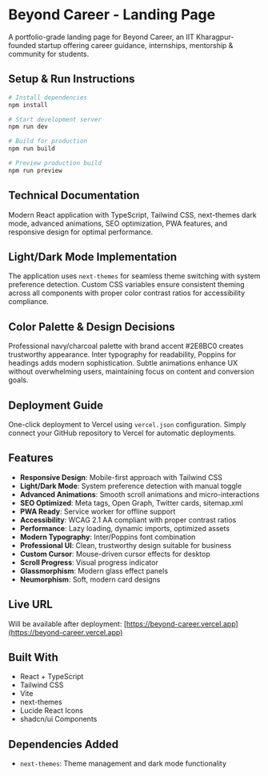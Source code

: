 
# Beyond Career - Landing Page

A portfolio-grade landing page for Beyond Career, an IIT Kharagpur-founded startup offering career guidance, internships, mentorship & community for students.

## Setup & Run Instructions

```bash
# Install dependencies
npm install

# Start development server
npm run dev

# Build for production
npm run build

# Preview production build
npm run preview
```

## Technical Documentation

Modern React application with TypeScript, Tailwind CSS, next-themes dark mode, advanced animations, SEO optimization, PWA features, and responsive design for optimal performance.

## Light/Dark Mode Implementation

The application uses `next-themes` for seamless theme switching with system preference detection. Custom CSS variables ensure consistent theming across all components with proper color contrast ratios for accessibility compliance.

## Color Palette & Design Decisions

Professional navy/charcoal palette with brand accent #2E8BC0 creates trustworthy appearance. Inter typography for readability, Poppins for headings adds modern sophistication. Subtle animations enhance UX without overwhelming users, maintaining focus on content and conversion goals.

## Deployment Guide

One-click deployment to Vercel using `vercel.json` configuration. Simply connect your GitHub repository to Vercel for automatic deployments.

## Features

- **Responsive Design**: Mobile-first approach with Tailwind CSS
- **Light/Dark Mode**: System preference detection with manual toggle
- **Advanced Animations**: Smooth scroll animations and micro-interactions
- **SEO Optimized**: Meta tags, Open Graph, Twitter cards, sitemap.xml
- **PWA Ready**: Service worker for offline support
- **Accessibility**: WCAG 2.1 AA compliant with proper contrast ratios
- **Performance**: Lazy loading, dynamic imports, optimized assets
- **Modern Typography**: Inter/Poppins font combination
- **Professional UI**: Clean, trustworthy design suitable for business
- **Custom Cursor**: Mouse-driven cursor effects for desktop
- **Scroll Progress**: Visual progress indicator
- **Glassmorphism**: Modern glass effect panels
- **Neumorphism**: Soft, modern card designs

## Live URL

Will be available after deployment: [https://beyond-career.vercel.app](https://beyond-career.vercel.app)

## Built With

- React + TypeScript
- Tailwind CSS
- Vite
- next-themes
- Lucide React Icons
- shadcn/ui Components

## Dependencies Added

- `next-themes`: Theme management and dark mode functionality

```
